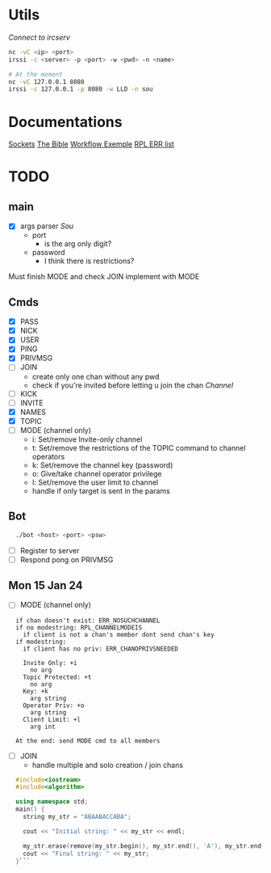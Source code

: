 # Utils
*Connect to ircserv*
```bash
nc -vC <ip> <port>
irssi -c <server> -p <port> -w <pwd> -n <name>

# At the moment
nc -vC 127.0.0.1 8080
irssi -c 127.0.0.1 -p 8080 -w LLD -n sou
```

# Documentations
[Sockets](https://www.geeksforgeeks.org/socket-programming-cc)
[The Bible](https://modern.ircdocs.horse/)
[Workflow Exemple](http://chi.cs.uchicago.edu/chirc/irc_examples.html)
[RPL ERR list](https://www.alien.net.au/irc/irc2numerics.html) 

# TODO

## main
- [x] args parser                                                          *Sou*
  - port
    - is the arg only digit?
  - password
    - I think there is restrictions?

Must finish MODE and check JOIN implement with MODE

## Cmds
- [x] PASS
- [x] NICK
- [x] USER
- [x] PING
- [x] PRIVMSG
- [ ] JOIN
  - create only one chan without any pwd
  - check if you're invited before letting u join the chan
*Channel*
- [ ] KICK
- [ ] INVITE
- [x] NAMES
- [x] TOPIC
- [ ] MODE (channel only)
  - i: Set/remove Invite-only channel
  - t: Set/remove the restrictions of the TOPIC command to channel operators
  - k: Set/remove the channel key (password)
  - o: Give/take channel operator privilege
  - l: Set/remove the user limit to channel
  - handle if only target is sent in the params

## Bot
```bash
  ./bot <host> <port> <psw>
```
- [ ] Register to server
- [ ] Respond pong on PRIVMSG

## Mon 15 Jan 24
- [ ] MODE (channel only)
```
  if chan doesn't exist: ERR_NOSUCHCHANNEL
  if no modestring: RPL_CHANNELMODEIS
    if client is not a chan's member dont send chan's key
  if modestring:
    if client has no priv: ERR_CHANOPRIVSNEEDED

    Invite Only: +i
      no arg
    Topic Protected: +t
      no arg
    Key: +k
      arg string
    Operator Priv: +o
      arg string
    Client Limit: +l
      arg int

  At the end: send MODE cmd to all members
```
- [ ] JOIN
  - handle multiple and solo creation / join chans

```cpp
  #include<iostream>
  #include<algorithm>

  using namespace std;
  main() {
    string my_str = "ABAABACCABA";

    cout << "Initial string: " << my_str << endl;

    my_str.erase(remove(my_str.begin(), my_str.end(), 'A'), my_str.end()); //remove A from string
    cout << "Final string: " << my_str;
  }```
